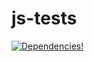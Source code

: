 # js-tests

[![Dependencies!](https://img.shields.io/david/RumpelRaisch/js-tests.svg?style=flat-square)](https://david-dm.org/RumpelRaisch/js-tests)
